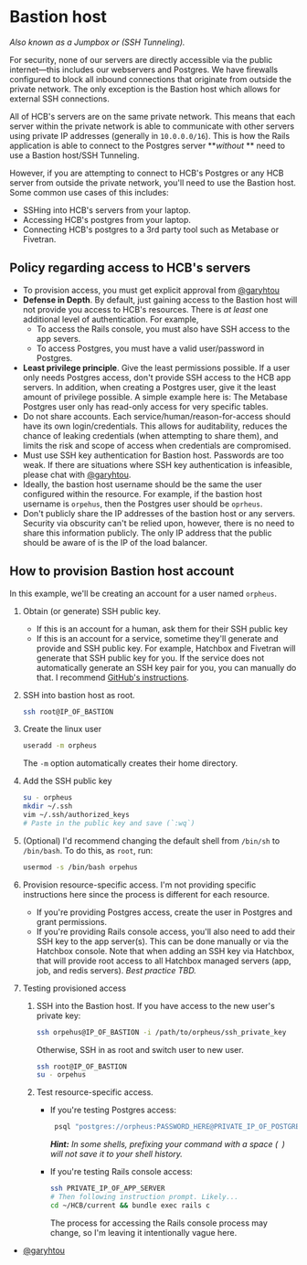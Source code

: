 # Bastion host

_Also known as a Jumpbox or (SSH Tunneling)._

For security, none of our servers are directly accessible via the public
internet—this includes our webservers and Postgres. We have firewalls configured
to block all inbound connections that originate from outside the private
network. The only exception is the Bastion host which allows for external SSH
connections.

All of HCB's servers are on the same private network. This means that each
server within the private network is able to communicate with other servers
using private IP addresses (generally in `10.0.0.0/16`). This is how the Rails
application is able to connect to the Postgres server **_without_ ** need to use
a Bastion host/SSH Tunneling.

However, if you are attempting to connect to HCB's Postgres or any HCB server
from outside the private network, you'll need to use the Bastion host. Some
common use cases of this includes:

- SSHing into HCB's servers from your laptop.
- Accessing HCB's postgres from your laptop.
- Connecting HCB's postgres to a 3rd party tool such as Metabase or Fivetran.

## Policy regarding access to HCB's servers

- To provision access, you must get explicit approval from [@garyhtou](https://garytou.com)
- **Defense in Depth**.
  By default, just gaining access to the Bastion host will not provide you
  access to HCB's resources. There is _at least_ one additional level of
  authentication. For example,
    - To access the Rails console, you must also have SSH access to the app
      severs.
    - To access Postgres, you must have a valid user/password in Postgres.
- **Least privilege principle**.
  Give the least permissions possible. If a user only needs Postgres access,
  don't provide SSH access to the HCB app servers. In addition, when creating a
  Postgres user, give it the least amount of privilege possible. A simple
  example here is: The Metabase Postgres user only has read-only access for very
  specific tables.
- Do not share accounts. Each service/human/reason-for-access should have its
  own login/credentials. This allows for auditability, reduces the chance of
  leaking credentials (when attempting to share them), and limits the risk
  and scope of access when credentials are compromised.
- Must use SSH key authentication for Bastion host. Passwords are too weak. If
  there are situations where SSH key authentication is infeasible, please chat
  with [@garyhtou](https://garytou.com).
- Ideally, the bastion host username should be the same the user configured
  within the resource. For example, if the bastion host username is `orpehus`,
  then the Postgres user should be `oprheus`.
- Don't publicly share the IP addresses of the bastion host or any servers.
  Security via obscurity can't be relied upon, however, there is no need to
  share this information publicly. The only IP address that the public should be
  aware of is the IP of the load balancer.

## How to provision Bastion host account

In this example, we'll be creating an account for a user named `orpheus`.

1. Obtain (or generate) SSH public key.
    - If this is an account for a human, ask them for their SSH public key
    - If this is an account for a service, sometime they'll generate and provide
      and SSH public key. For example, Hatchbox and Fivetran will generate that
      SSH public key for you. If the service does not automatically generate an
      SSH key pair for you, you can manually do that. I recommend [GitHub's
      instructions](https://docs.github.com/en/authentication/connecting-to-github-with-ssh/generating-a-new-ssh-key-and-adding-it-to-the-ssh-agent).

2. SSH into bastion host as root.
   ```bash
   ssh root@IP_OF_BASTION
   ```
3. Create the linux user
   ```bash
   useradd -m orpheus
   ```
   The `-m` option automatically creates their home directory.
4. Add the SSH public key
   ```bash
   su - orpheus
   mkdir ~/.ssh
   vim ~/.ssh/authorized_keys
   # Paste in the public key and save (`:wq`)
   ```
5. (Optional) I'd recommend changing the default shell from `/bin/sh` to
   `/bin/bash`. To do this, as `root`, run:
   ```bash
   usermod -s /bin/bash orpehus
   ```
6. Provision resource-specific access.
   I'm not providing specific instructions here since the process is different
   for each resource.
    - If you're providing Postgres access, create the user in Postgres and grant
      permissions.
    - If you're providing Rails console access, you'll also need to add their
      SSH key to the app server(s). This can be done manually or via the
      Hatchbox console. Note that when adding an SSH key via Hatchbox, that will
      provide root access to all Hatchbox managed servers (app, job, and redis
      servers). _Best practice TBD._
7. Testing provisioned access
    1. SSH into the Bastion host.
       If you have access to the new user's private key:
       ```bash
       ssh orpehus@IP_OF_BASTION -i /path/to/orpheus/ssh_private_key
       ```
       Otherwise, SSH in as root and switch user to new user.
       ```bash
       ssh root@IP_OF_BASTION
       su - orpehus
       ```
    2. Test resource-specific access.
        - If you're testing Postgres access:
           ```bash
            psql "postgres://orpheus:PASSWORD_HERE@PRIVATE_IP_OF_POSTGRES:5432/hcb_production"
           ```
          _**Hint:** In some shells, prefixing your command with a space (` `)
          will
          not save it to your shell history._

        - If you're testing Rails console access:
          ```bash
          ssh PRIVATE_IP_OF_APP_SERVER
          # Then following instruction prompt. Likely...
          cd ~/HCB/current && bundle exec rails c
          ```
          The process for accessing the Rails console process may change, so I'm
          leaving it intentionally vague here.

- [@garyhtou](https://garytou.com)
